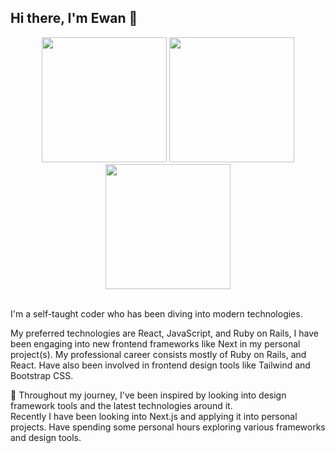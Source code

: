 ## Hi there, I'm Ewan  👋

<!--
**ewantasker/ewantasker** is a ✨ _special_ ✨ repository because its `README.md` (this file) appears on your GitHub profile.

Here are some ideas to get you started:

- 🔭 I’m currently working on ...
- 🌱 I’m currently learning ...
- 👯 I’m looking to collaborate on ...
- 🤔 I’m looking for help with ...
- 💬 Ask me about ...
- 📫 How to reach me: ...
- 😄 Pronouns: ...
- ⚡ Fun fact: ...
-->

<div class="flex" align="center">
  <img src="https://pbs.twimg.com/profile_images/1785867863191932928/EpOqfO6d_400x400.png" class="mr-3" width="200" height="200">
  <img src="https://img.freepik.com/premium-vector/cute-panda-playing-games-vector-illustrations_1007350-1293.jpg" width="200" height="200">
  <img src="https://d2eip9sf3oo6c2.cloudfront.net/tags/images/000/001/074/full/nextjs.png" width="200" height="200">
</div>
<br>

I'm a self-taught coder who has been diving into modern technologies.<br>

My preferred technologies are React, JavaScript, and Ruby on Rails, I have been engaging into new frontend frameworks like Next in my personal project(s). My professional career consists mostly of Ruby on Rails, and React.
Have also been involved in frontend design tools like Tailwind and Bootstrap CSS.<br>

🌱 Throughout my journey, I've been inspired by looking into design framework tools and the latest technologies around it.<br>
Recently I have been looking into Next.js and applying it into personal projects.
Have spending some personal hours exploring various frameworks and design tools. <br>
